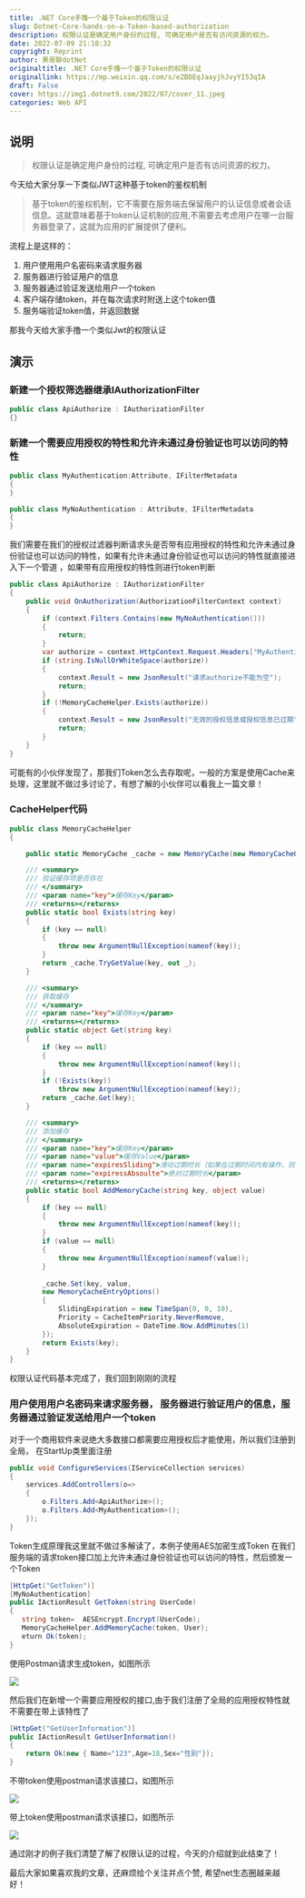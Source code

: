 ```yaml
---
title: .NET Core手撸一个基于Token的权限认证
slug: Dotnet-Core-hands-on-a-Token-based-authorization
description: 权限认证是确定用户身份的过程, 可确定用户是否有访问资源的权力。
date: 2022-07-09 21:18:32
copyright: Reprint
author: 黑哥聊dotNet
originaltitle: .NET Core手撸一个基于Token的权限认证
originallink: https://mp.weixin.qq.com/s/eZBDEqJaayjhJvyYI53qIA
draft: False
cover: https://img1.dotnet9.com/2022/07/cover_11.jpeg
categories: Web API
---
```


## 说明

>权限认证是确定用户身份的过程, 可确定用户是否有访问资源的权力。

今天给大家分享一下类似JWT这种基于token的鉴权机制

>基于token的鉴权机制，它不需要在服务端去保留用户的认证信息或者会话信息。这就意味着基于token认证机制的应用,不需要去考虑用户在哪一台服务器登录了，这就为应用的扩展提供了便利。

流程上是这样的：

1. 用户使用用户名密码来请求服务器
2. 服务器进行验证用户的信息
3. 服务器通过验证发送给用户一个token
4. 客户端存储token，并在每次请求时附送上这个token值
5. 服务端验证token值，并返回数据

那我今天给大家手撸一个类似Jwt的权限认证

## 演示

### 新建一个授权筛选器继承IAuthorizationFilter

```csharp
public class ApiAuthorize : IAuthorizationFilter
{}
```

### 新建一个需要应用授权的特性和允许未通过身份验证也可以访问的特性

```csharp
public class MyAuthentication:Attribute, IFilterMetadata
{
}

public class MyNoAuthentication : Attribute, IFilterMetadata
{
}
```

我们需要在我们的授权过滤器判断请求头是否带有应用授权的特性和允许未通过身份验证也可以访问的特性，如果有允许未通过身份验证也可以访问的特性就直接进入下一个管道 ，如果带有应用授权的特性则进行token判断

```csharp
public class ApiAuthorize : IAuthorizationFilter
{
    public void OnAuthorization(AuthorizationFilterContext context)
    {
        if (context.Filters.Contains(new MyNoAuthentication()))
        {
            return;
        }
        var authorize = context.HttpContext.Request.Headers["MyAuthentication"];
        if (string.IsNullOrWhiteSpace(authorize))
        {
            context.Result = new JsonResult("请求authorize不能为空");
            return;
        }
        if (!MemoryCacheHelper.Exists(authorize))
        {
            context.Result = new JsonResult("无效的授权信息或授权信息已过期");
            return;
        }
    }
}
```

可能有的小伙伴发现了，那我们Token怎么去存取呢，一般的方案是使用Cache来处理，这里就不做过多讨论了，有想了解的小伙伴可以看我上一篇文章！

### CacheHelper代码

```csharp
public class MemoryCacheHelper
{

    public static MemoryCache _cache = new MemoryCache(new MemoryCacheOptions());

    /// <summary>
    /// 验证缓存项是否存在
    /// </summary>
    /// <param name="key">缓存Key</param>
    /// <returns></returns>
    public static bool Exists(string key)
    {
        if (key == null)
        {
            throw new ArgumentNullException(nameof(key));
        }
        return _cache.TryGetValue(key, out _);
    }

    /// <summary>
    /// 获取缓存
    /// </summary>
    /// <param name="key">缓存Key</param>
    /// <returns></returns>
    public static object Get(string key)
    {
        if (key == null)
        {
            throw new ArgumentNullException(nameof(key));
        }
        if (!Exists(key))
            throw new ArgumentNullException(nameof(key));
        return _cache.Get(key);
    }

    /// <summary>
    /// 添加缓存
    /// </summary>
    /// <param name="key">缓存Key</param>
    /// <param name="value">缓存Value</param>
    /// <param name="expiresSliding">滑动过期时长（如果在过期时间内有操作，则以当前时间点延长过期时间）</param>
    /// <param name="expiressAbsoulte">绝对过期时长</param>
    /// <returns></returns>
    public static bool AddMemoryCache(string key, object value)
    {
        if (key == null)
        {
            throw new ArgumentNullException(nameof(key));
        }
        if (value == null)
        {
            throw new ArgumentNullException(nameof(value));
        }
        
        _cache.Set(key, value,
        new MemoryCacheEntryOptions()
        {
            SlidingExpiration = new TimeSpan(0, 0, 10),
            Priority = CacheItemPriority.NeverRemove,
            AbsoluteExpiration = DateTime.Now.AddMinutes(1)
        });
        return Exists(key);
    }
}
```

权限认证代码基本完成了，我们回到刚刚的流程

### 用户使用用户名密码来请求服务器， 服务器进行验证用户的信息，服务器通过验证发送给用户一个token

对于一个商用软件来说绝大多数接口都需要应用授权后才能使用，所以我们注册到全局， 在StartUp类里面注册

```csharp
public void ConfigureServices(IServiceCollection services)
{
    services.AddControllers(o=>
    {
        o.Filters.Add<ApiAuthorize>();
        o.Filters.Add<MyAuthentication>();
    });
}
```

Token生成原理我这里就不做过多解读了，本例子使用AES加密生成Token 在我们服务端的请求token接口加上允许未通过身份验证也可以访问的特性，然后颁发一个Token

```csharp
[HttpGet("GetToken")]
[MyNoAuthentication]
public IActionResult GetToken(string UserCode)
{
   string token=  AESEncrypt.Encrypt(UserCode);
   MemoryCacheHelper.AddMemoryCache(token, User);
   eturn Ok(token);
}
```

使用Postman请求生成token，如图所示

![](https://img1.dotnet9.com/2022/07/1101.jpg)

然后我们在新增一个需要应用授权的接口,由于我们注册了全局的应用授权特性就不需要在带上该特性了

```csharp
[HttpGet("GetUserInformation")]
public IActionResult GetUserInformation()
{
    return Ok(new { Name="123",Age=18,Sex="性别"});
}
```

不带token使用postman请求该接口，如图所示

![](https://img1.dotnet9.com/2022/07/1102.jpg)

带上token使用postman请求该接口，如图所示

![](https://img1.dotnet9.com/2022/07/1103.jpg)

通过刚才的例子我们清楚了解了权限认证的过程，今天的介绍就到此结束了！

最后大家如果喜欢我的文章，还麻烦给个关注并点个赞, 希望net生态圈越来越好！